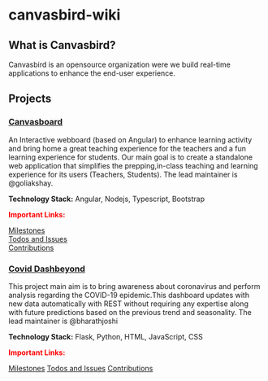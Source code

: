 # canvasbird-wiki
## What is Canvasbird?
Canvasbird is an opensource organization were we build real-time applications to enhance the end-user experience.

<!-- ## Important Links: -->
<!-- Our homepage: https://www.canvasbird.org -->
<!-- If you want to get in touch with the team with issues other than documentation, head to the gitter channel [here](#) -->
<!-- If you are looking for contribution click [here]() for Instructions. -->
<!-- For Wiki click [here]() -->
<!-- Project Checklists [Click here]() -->

## Projects
<!-- canvasboard -->

### [Canvasboard](https://github.com/Canvasbird/canvasboard)
An Interactive webboard (based on Angular) to enhance learning activity and bring home a great teaching experience for the teachers and a fun learning experience for students. Our main goal is to create a standalone web application that simplifies the prepping,in-class teaching and learning experience for its users (Teachers, Students). The lead maintainer is @goliakshay. 

<strong>Technology Stack:</strong> Angular, Nodejs, Typescript, Bootstrap
<p><strong style="color:red">Important Links:</strong></p>

<!-- [Website]() -->
[Milestones](https://github.com/Canvasbird/canvasbird-documentation/blob/master/documents/Canvasbird-milstones.md)
</br>
[Todos and Issues](https://github.com/Canvasbird/canvasboard/issues)</br>
[Contributions]()

<!-- covid Dashbeyond -->
### [Covid Dashbeyond](https://github.com/Canvasbird/mlc19-backend)
This project main aim is to bring awareness about coronavirus and perform analysis regarding the COVID-19 epidemic.This dashboard updates with new data automatically with REST without requiring any expertise along with future predictions based on the previous trend and seasonality. The lead maintainer is @bharathjoshi

<strong>Technology Stack:</strong> <span>Flask, Python, HTML, JavaScript, CSS</span>
<p><strong style="color:red">Important Links:</strong></p>


<!-- [Website]() -->
[Milestones]()
[Todos and Issues]()
[Contributions]()


<!-- ### CamLecture  -->
<!-- ### NLP based Emotions recommendation -->
<!-- ### AutoML -->
